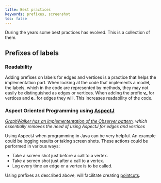 ```yaml
---
title: Best practices
keywords: prefixes, screenshot
toc: false
---
```



During the years some best practices has evolved. This is a collection of them.


## Prefixes of labels

### Readability

Adding prefixes on labels for edges and vertices is a practice that helps the implementation part. When looking at the code that implements a model, the labels, which in the code are represented by methods, they may not easily be distinguished as edges or vertices. When adding the prefix **v_** for vertices and **e_** for edges they will. This increases readability of the code.

### Aspect Oriented Programming using [AspectJ](https://eclipse.org/aspectj/)

*[GraphWalker has an implemententation of the Observer pattern](https://github.com/GraphWalker/graphwalker-project/blob/master/graphwalker-core/src/test/java/org/graphwalker/core/event/ObserverTest.java), which essentially removes the need of using AspectJ for edges and vertices*

Using AspectJ when programming in Java can be very helpful. An example could be logging results or taking screen shots. These actions could be performed in various ways:
* Take a screen shot just before a call to a vertex.
* Take a screen shot just after a call to a vertex.
* Log every time an edge or a vertex is to be called.

Using prefixes as described above, will facilitate creating [pointcuts](http://blog.espenberntsen.net/2010/03/20/aspectj-cheat-sheet/).




